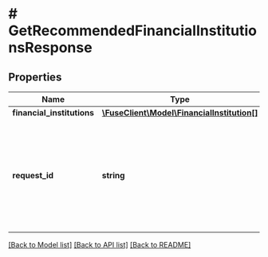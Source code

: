 # # GetRecommendedFinancialInstitutionsResponse

## Properties

Name | Type | Description | Notes
------------ | ------------- | ------------- | -------------
**financial_institutions** | [**\FuseClient\Model\FinancialInstitution[]**](FinancialInstitution.md) |  |
**request_id** | **string** | An identifier that is exclusive to the request and can serve as a means for investigating and resolving issues. | [optional]

[[Back to Model list]](../../README.md#models) [[Back to API list]](../../README.md#endpoints) [[Back to README]](../../README.md)
